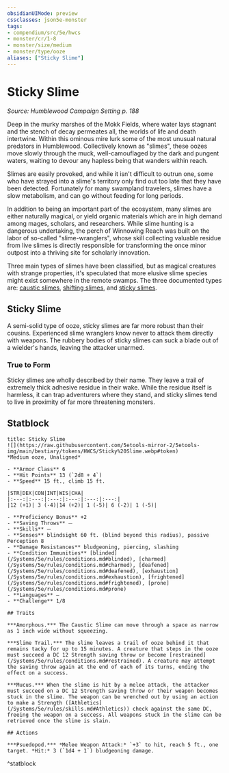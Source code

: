 ```yaml
---
obsidianUIMode: preview
cssclasses: json5e-monster
tags:
- compendium/src/5e/hwcs
- monster/cr/1-8
- monster/size/medium
- monster/type/ooze
aliases: ["Sticky Slime"]
---
```

# Sticky Slime
*Source: Humblewood Campaign Setting p. 188*  

Deep in the murky marshes of the Mokk Fields, where water lays stagnant and the stench of decay permeates all, the worlds of life and death intertwine. Within this ominous mire lurk some of the most unusual natural predators in Humblewood. Collectively known as "slimes", these oozes move slowly through the muck, well-camouflaged by the dark and pungent waters, waiting to devour any hapless being that wanders within reach.

Slimes are easily provoked, and while it isn't difficult to outrun one, some who have strayed into a slime's territory only find out too late that they have been detected. Fortunately for many swampland travelers, slimes have a slow metabolism, and can go without feeding for long periods.

In addition to being an important part of the ecosystem, many slimes are either naturally magical, or yield organic materials which are in high demand among mages, scholars, and researchers. While slime hunting is a dangerous undertaking, the perch of Winnowing Reach was built on the labor of so-called "slime-wranglers", whose skill collecting valuable residue from live slimes is directly responsible for transforming the once minor outpost into a thriving site for scholarly innovation.

Three main types of slimes have been classified, but as magical creatures with strange properties, it's speculated that more elusive slime species might exist somewhere in the remote swamps. The three documented types are: [caustic slimes](/Systems/5e/bestiary/ooze/caustic-slime-hwcs.md), [shifting slimes](/Systems/5e/bestiary/ooze/shifting-slime-hwcs.md), and [sticky slimes](/Systems/5e/bestiary/ooze/sticky-slime-hwcs.md).

## Sticky Slime

A semi-solid type of ooze, sticky slimes are far more robust than their cousins. Experienced slime wranglers know never to attack them directly with weapons. The rubbery bodies of sticky slimes can suck a blade out of a wielder's hands, leaving the attacker unarmed.

### True to Form

Sticky slimes are wholly described by their name. They leave a trail of extremely thick adhesive residue in their wake. While the residue itself is harmless, it can trap adventurers where they stand, and sticky slimes tend to live in proximity of far more threatening monsters.

## Statblock

```ad-statblock
title: Sticky Slime
![](https://raw.githubusercontent.com/5etools-mirror-2/5etools-img/main/bestiary/tokens/HWCS/Sticky%20Slime.webp#token)
*Medium ooze, Unaligned*

- **Armor Class** 6
- **Hit Points** 13 (`2d8 + 4`)
- **Speed** 15 ft., climb 15 ft.

|STR|DEX|CON|INT|WIS|CHA|
|:---:|:---:|:---:|:---:|:---:|:---:|
|12 (+1)| 3 (-4)|14 (+2)| 1 (-5)| 6 (-2)| 1 (-5)|

- **Proficiency Bonus** +2
- **Saving Throws** ⏤
- **Skills** ⏤
- **Senses** blindsight 60 ft. (blind beyond this radius), passive Perception 8
- **Damage Resistances** bludgeoning, piercing, slashing
- **Condition Immunities** [blinded](/Systems/5e/rules/conditions.md#blinded), [charmed](/Systems/5e/rules/conditions.md#charmed), [deafened](/Systems/5e/rules/conditions.md#deafened), [exhaustion](/Systems/5e/rules/conditions.md#exhaustion), [frightened](/Systems/5e/rules/conditions.md#frightened), [prone](/Systems/5e/rules/conditions.md#prone)
- **Languages** —
- **Challenge** 1/8

## Traits

***Amorphous.*** The Caustic Slime can move through a space as narrow as 1 inch wide without squeezing.

***Slime Trail.*** The slime leaves a trail of ooze behind it that remains tacky for up to 15 minutes. A creature that steps in the ooze must succeed a DC 12 Strength saving throw or become [restrained](/Systems/5e/rules/conditions.md#restrained). A creature may attempt the saving throw again at the end of each of its turns, ending the effect on a success.

***Mucus.*** When the slime is hit by a melee attack, the attacker must succeed on a DC 12 Strength saving throw or their weapon becomes stuck in the slime. The weapon can be wrenched out by using an action to make a Strength ([Athletics](/Systems/5e/rules/skills.md#Athletics)) check against the same DC, freeing the weapon on a success. All weapons stuck in the slime can be retrieved once the slime is slain.

## Actions

***Psuedopod.*** *Melee Weapon Attack:* `+3` to hit, reach 5 ft., one target. *Hit:* 3 (`1d4 + 1`) bludgeoning damage.
```
^statblock